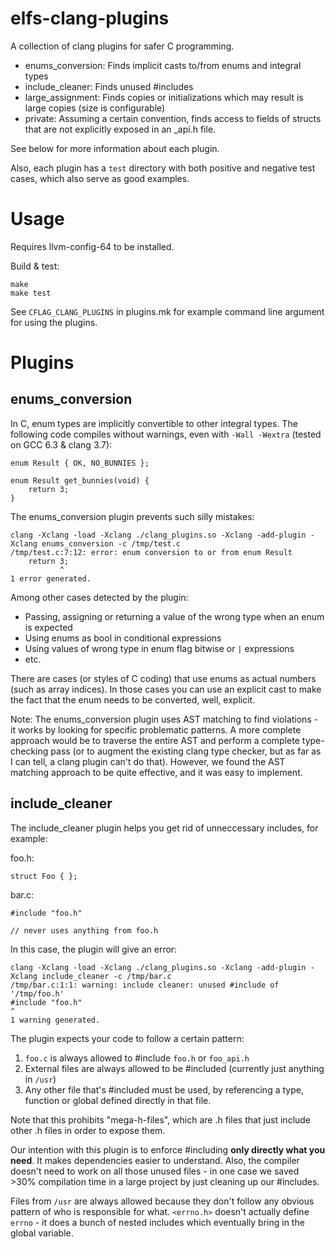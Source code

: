 # elfs-clang-plugins

A collection of clang plugins for safer C programming.

* enums_conversion: Finds implicit casts to/from enums and integral types
* include_cleaner: Finds unused #includes
* large_assignment: Finds copies or initializations which may result is large copies (size is configurable)
* private: Assuming a certain convention, finds access to fields of structs that are not explicitly exposed in an _api.h file.

See below for more information about each plugin.

Also, each plugin has a `test` directory with both positive and negative test cases, which also serve as good examples.

# Usage

Requires llvm-config-64 to be installed.

Build & test:

    make
    make test

See `CFLAG_CLANG_PLUGINS` in plugins.mk for example command line argument for using the plugins.

# Plugins

## enums_conversion

In C, enum types are implicitly convertible to other integral types. The following code compiles without warnings, even
with `-Wall -Wextra` (tested on GCC 6.3 & clang 3.7):

    enum Result { OK, NO_BUNNIES };

    enum Result get_bunnies(void) {
        return 3;
    }

The enums_conversion plugin prevents such silly mistakes:

    clang -Xclang -load -Xclang ./clang_plugins.so -Xclang -add-plugin -Xclang enums_conversion -c /tmp/test.c
    /tmp/test.c:7:12: error: enum conversion to or from enum Result
        return 3;
               ^
    1 error generated.

Among other cases detected by the plugin:

* Passing, assigning or returning a value of the wrong type when an enum is expected
* Using enums as bool in conditional expressions
* Using values of wrong type in enum flag bitwise or `|` expressions
* etc.

There are cases (or styles of C coding) that use enums as actual numbers (such as array indices). In those cases you can
use an explicit cast to make the fact that the enum needs to be converted, well, explicit.

Note: The enums_conversion plugin uses AST matching to find violations - it works by looking for specific problematic
patterns. A more complete approach would be to traverse the entire AST and perform a complete type-checking pass (or to
augment the existing clang type checker, but as far as I can tell, a clang plugin can't do that). However, we found the
AST matching approach to be quite effective, and it was easy to implement.

## include_cleaner

The include_cleaner plugin helps you get rid of unneccessary includes, for example:

foo.h:

    struct Foo { };

bar.c:

    #include "foo.h"

    // never uses anything from foo.h

In this case, the plugin will give an error:

    clang -Xclang -load -Xclang ./clang_plugins.so -Xclang -add-plugin -Xclang include_cleaner -c /tmp/bar.c
    /tmp/bar.c:1:1: warning: include cleaner: unused #include of '/tmp/foo.h'
    #include "foo.h"
    ^
    1 warning generated.

The plugin expects your code to follow a certain pattern:

1. `foo.c` is always allowed to #include `foo.h` or `foo_api.h`
2. External files are always allowed to be #included (currently just anything in `/usr`)
3. Any other file that's #included must be used, by referencing a type, function or global defined directly in that file.

Note that this prohibits "mega-h-files", which are .h files that just include other .h files in order to expose them.

Our intention with this plugin is to enforce #including **only directly what you need**. It makes dependencies easier to
understand. Also, the compiler doesn't need to work on all those unused files - in one case we saved >30% compilation
time in a large project by just cleaning up our #includes.

Files from `/usr` are always allowed because they don't follow any obvious pattern of who is responsible for
what. `<errno.h>` doesn't actually define `errno` - it does a bunch of nested includes which eventually bring in the
global variable.
